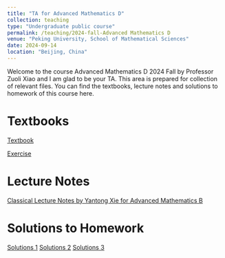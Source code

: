 ```yaml
---
title: "TA for Advanced Mathematics D"
collection: teaching
type: "Undergraduate public course"
permalink: /teaching/2024-fall-Advanced Mathematics D
venue: "Peking University, School of Mathematical Sciences"
date: 2024-09-14
location: "Beijing, China"
---
```


Welcome to the course Advanced Mathematics D 2024 Fall by Professor Zuoli Xiao and I am glad to be your TA. This area is prepared for collection of relevant files. You can find the textbooks, lecture notes and solutions to homework of this course here.

Textbooks
======
[Textbook](../assets/textbook.pdf)

[Exercise](../assets/exercise.pdf)

Lecture Notes
======
[Classical Lecture Notes by Yantong Xie for Advanced Mathematics B](https://darkoxie.github.io/)

Solutions to Homework
======
[Solutions 1](../assets/Solutions1.pdf)
[Solutions 2](../assets/Solutions2.pdf)
[Solutions 3](../assets/Solutions3.pdf)
